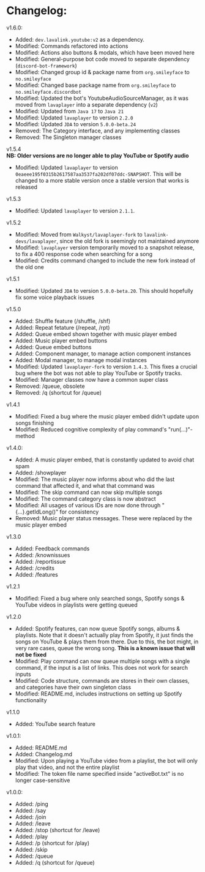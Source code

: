 # Changelog:

v1.6.0:
- Added: `dev.lavalink.youtube:v2` as a dependency. 
- Modified: Commands refactored into actions
- Modified: Actions also buttons & modals, which have been moved here
- Modified: General-purpose bot code moved to separate dependency (`discord-bot-framework`)
- Modified: Changed group id & package name from `org.smileyface` to `no.smileyface`
- Modified: Changed base package name from `org.smileyface` to `no.smileyface.discordbot`
- Modified: Updated the bot's YoutubeAudioSourceManager, as it was moved from `lavaplayer` into a separate dependency (`v2`)
- Modified: Updated from `Java 17` to `Java 21`
- Modified: Updated `lavaplayer` to version `2.2.0`
- Modified: Updated `JDA` to version `5.0.0-beta.24`
- Removed: The Category interface, and any implementing classes
- Removed: The Singleton manager classes

v1.5.4
<br/>**NB: Older versions are no longer able to play YouTube or Spotify audio**
- Modified: Updated `lavaplayer` to version `0eaeee195f0315b2617587aa3537fa202df07ddc-SNAPSHOT`.
  This will be changed to a more stable version once a stable version that works is released

v1.5.3
- Modified: Updated `lavaplayer` to version `2.1.1`.

v1.5.2
- Modified: Moved from `Walkyst/lavaplayer-fork` to `lavalink-devs/lavaplayer`, since the old fork is seemingly not maintained anymore
- Modified: `lavaplayer` version temporarily moved to a snapshot release, to fix a 400 response code when searching for a song
- Modified: Credits command changed to include the new fork instead of the old one

v1.5.1
- Modified: Updated `JDA` to version `5.0.0-beta.20`. This should hopefully fix some voice playback issues

v1.5.0
- Added: Shuffle feature (/shuffle, /shf)
- Added: Repeat fetature (/repeat, /rpt)
- Added: Queue embed shown together with music player embed
- Added: Music player embed buttons
- Added: Queue embed buttons
- Added: Component manager, to manage action component instances
- Added: Modal manager, to manage modal instances
- Modified: Updated `lavaplayer-fork` to version `1.4.3`. This fixes a crucial bug where the bot was not able to play YouTube or Spotify tracks.
- Modified: Manager classes now have a common super class
- Removed: /queue, obsolete
- Removed: /q (shortcut for /queue)

v1.4.1
- Modified: Fixed a bug where the music player embed didn't update upon songs finishing
- Modified: Reduced cognitive complexity of play command's "run(...)"-method

v1.4.0:
- Added: A music player embed, that is constantly updated to avoid chat spam
- Added: /showplayer
- Modified: The music player now informs about who did the last command that affected it, and what that command was
- Modified: The skip command can now skip multiple songs
- Modified: The command category class is now abstract
- Modified: All usages of various IDs are now done through "{...}.getIdLong()" for consistency
- Removed: Music player status messages. These were replaced by the music player embed

v1.3.0
- Added: Feedback commands
- Added: /knownissues
- Added: /reportissue
- Added: /credits
- Added: /features

v1.2.1
- Modified: Fixed a bug where only searched songs, Spotify songs & YouTube videos in playlists were getting queued

v1.2.0
- Added: Spotify features, can now queue Spotify songs, albums & playlists.
  Note that it doesn't actually play from Spotify, it just finds the songs on YouTube & plays them from there.
  Due to this, the bot might, in very rare cases, queue the wrong song. <b>This is a known issue that will not be fixed</b>
- Modified: Play command can now queue multiple songs with a single command, if the input is a list of links.
  This does not work for search inputs
- Modified: Code structure, commands are stores in their own classes, and categories have their own singleton class
- Modified: README.md, includes instructions on setting up Spotify functionality

v1.1.0
- Added: YouTube search feature

v1.0.1:
- Added: README.md
- Added: Changelog.md
- Modified: Upon playing a YouTube video from a playlist, the bot will only play that video, and not the entire playlist
- Modified: The token file name specified inside "activeBot.txt" is no longer case-sensitive

v1.0.0:
- Added: /ping
- Added: /say
- Added: /join
- Added: /leave
- Added: /stop (shortcut for /leave)
- Added: /play
- Added: /p (shortcut for /play)
- Added: /skip
- Added: /queue
- Added: /q (shortcut for /queue)